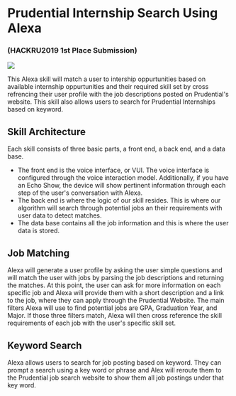 # Prudential Internship Search Using Alexa 

### (HACKRU2019 1st Place Submission)
<img src=https://images.squarespace-cdn.com/content/v1/50e469bbe4b015296cec05a6/1561559633534-6BPVBCHNEQJ5VPLHODMY/ke17ZwdGBToddI8pDm48kCX-V5vw-8h9IBXN10-_8XN7gQa3H78H3Y0txjaiv_0fDoOvxcdMmMKkDsyUqMSsMWxHk725yiiHCCLfrh8O1z4YTzHvnKhyp6Da-NYroOW3ZGjoBKy3azqku80C789l0p4Wyba38KfG317vYluk45_zZdtnDCZTLKcP2mivxmYi50xvY5saIGKMgOza9mH4XA/PrudentialRebrand-01.jpg>

This Alexa skill will match a user to intership oppurtunities based on available internship oppurtunities and their required skill set by cross refrencing their user profile with the job descriptions posted on Prudential's website. This skill also allows users to search for Prudential Internships based on keyword.

## Skill Architecture
Each skill consists of three basic parts, a front end, a back end, and a data base.

* The front end is the voice interface, or VUI. The voice interface is configured through the voice interaction model. Additionally, if you have an Echo Show, the device will show pertinent information through each step of the user's conversation with Alexa.
* The back end is where the logic of our skill resides. This is where our algorithm will search through potential jobs an their requirements with user data to detect matches.
* The data base contains all the job information and this is where the user data is stored.

## Job Matching
Alexa will generate a user profile by asking the user simple questions and will match the user with jobs by parsing the job descriptions and returning the matches. At this point, the user can ask for more information on each specific job and Alexa will provide them with a short description and a link to the job, where they can apply through the Prudential Website. The main filters Alexa will use to find potential jobs are GPA, Graduation Year, and Major. If those three filters match, Alexa will then cross reference the skill requirements of each job with the user's specific skill set.

## Keyword Search
Alexa allows users to search for job posting based on keyword. They can prompt a search using a key word or phrase and Alex will reroute them to the Prudential job search website to show them all job postings under that key word.
